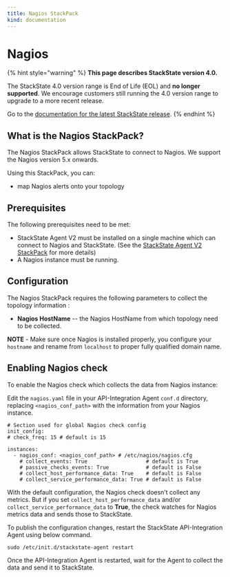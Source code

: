 ```yaml
---
title: Nagios StackPack
kind: documentation
---
```


# Nagios


{% hint style="warning" %}
**This page describes StackState version 4.0.**

The StackState 4.0 version range is End of Life (EOL) and **no longer supported**. We encourage customers still running the 4.0 version range to upgrade to a more recent release.

Go to the [documentation for the latest StackState release](https://docs.stackstate.com/).
{% endhint %}

## What is the Nagios StackPack?

The Nagios StackPack allows StackState to connect to Nagios. We support the Nagios version 5.x onwards.

Using this StackPack, you can:

* map Nagios alerts onto your topology

## Prerequisites

The following prerequisites need to be met:

* StackState Agent V2 must be installed on a single machine which can connect to Nagios and StackState. \(See the [StackState Agent V2 StackPack](agent.md) for more details\)
* A Nagios instance must be running.

## Configuration

The Nagios StackPack requires the following parameters to collect the topology information :

* **Nagios HostName** -- the Nagios HostName from which topology need to be collected.

**NOTE** - Make sure once Nagios is installed properly, you configure your `hostname` and rename from `localhost` to proper fully qualified domain name.

## Enabling Nagios check

To enable the Nagios check which collects the data from Nagios instance:

Edit the `nagios.yaml` file in your API-Integration Agent `conf.d` directory, replacing `<nagios_conf_path>` with the information from your Nagios instance.

```text
# Section used for global Nagios check config
init_config:
# check_freq: 15 # default is 15

instances:
  - nagios_conf: <nagios_conf_path> # /etc/nagios/nagios.cfg
    # collect_events: True                   # default is True
    # passive_checks_events: True            # default is False
    # collect_host_performance_data: True    # default is False
    # collect_service_performance_data: True # default is False
```

With the default configuration, the Nagios check doesn’t collect any metrics. But if you set `collect_host_performance_data` and/or `collect_service_performance_data` to **True**, the check watches for Nagios metrics data and sends those to StackState.

To publish the configuration changes, restart the StackState API-Integration Agent using below command.

```text
sudo /etc/init.d/stackstate-agent restart
```

Once the API-Integration Agent is restarted, wait for the Agent to collect the data and send it to StackState.

